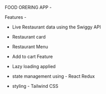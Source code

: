 FOOD ORERING APP -

Features - 

- Live Restaurant data using the Swiggy API 
- Restaurant card 
- Restaurant Menu  
- Add to cart Feature


- Lazy loading applied 
- state management using - React Redux
- styling - Tailwind CSS